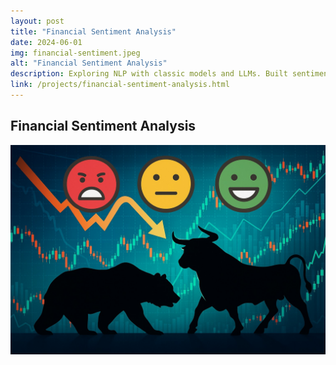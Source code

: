 ```yaml
---
layout: post
title: "Financial Sentiment Analysis"
date: 2024-06-01
img: financial-sentiment.jpeg
alt: "Financial Sentiment Analysis"
description: Exploring NLP with classic models and LLMs. Built sentiment classifiers using Naive Bayes and SVM, then expanded the project with FinBERT to showcase transformer-based NLP on financial text. Code available on GitHub.
link: /projects/financial-sentiment-analysis.html
---
```


<h2>Financial Sentiment Analysis</h2>

<a href="/projects/financial-sentiment-analysis.html" target="_blank">
  <img src="/img/portfolio/financial-sentiment.jpeg" alt="Open PDF">
</a>
